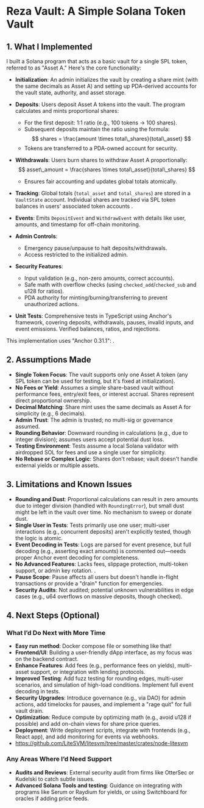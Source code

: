 # Reza Vault: A Simple Solana Token Vault


## 1. What I Implemented

I built a Solana program that acts as a basic vault for a single SPL token, referred to as "Asset A." Here's the core functionality:

- **Initialization**: An admin initializes the vault by creating a share mint (with the same decimals as Asset A) and setting up PDA-derived accounts for the vault state, authority, and asset storage. 

- **Deposits**: Users deposit Asset A tokens into the vault. The program calculates and mints proportional shares:
    - For the first deposit: 1:1 ratio (e.g., 100 tokens → 100 shares).
    - Subsequent deposits maintain the ratio using the formula:  
      $$ shares = \frac{amount \times total\_shares}{total\_asset} $$
    - Tokens are transferred to a PDA-owned account for security.

- **Withdrawals**: Users burn shares to withdraw Asset A proportionally:  
  $$ asset\_amount = \frac{shares \times total\_asset}{total\_shares} $$
    - Ensures fair accounting and updates global totals atomically.

- **Tracking**: Global totals (`total_asset` and `total_shares`) are stored in a `VaultState` account. Individual shares are tracked via SPL token balances in users' associated token accounts .

- **Events**: Emits `DepositEvent` and `WithdrawEvent` with details like user, amounts, and timestamp for off-chain monitoring.

- **Admin Controls**:
    - Emergency pause/unpause to halt deposits/withdrawals.
    - Access restricted to the initialized admin.

- **Security Features**:
    - Input validation (e.g., non-zero amounts, correct accounts).
    - Safe math with overflow checks (using `checked_add`/`checked_sub` and u128 for ratios).
    - PDA authority for minting/burning/transferring to prevent unauthorized actions.

- **Unit Tests**: Comprehensive tests in TypeScript using Anchor's framework, covering deposits, withdrawals, pauses, invalid inputs, and event emissions. Verified balances, ratios, and rejections.

This implementation uses "Anchor 0.31.1": . 

## 2. Assumptions Made

- **Single Token Focus**: The vault supports only one Asset A token (any SPL token can be used for testing, but it's fixed at initialization).
- **No Fees or Yield**: Assumes a simple share-based vault without performance fees, entry/exit fees, or interest accrual. Shares represent direct proportional ownership.
- **Decimal Matching**: Share mint uses the same decimals as Asset A for simplicity (e.g., 6 decimals).
- **Admin Trust**: The admin is trusted; no multi-sig or governance assumed.
- **Rounding Behavior**: Downward rounding in calculations (e.g., due to integer division); assumes users accept potential dust loss.
- **Testing Environment**: Tests assume a local Solana validator with airdropped SOL for fees and use a single user for simplicity.
- **No Rebase or Complex Logic**: Shares don't rebase; vault doesn't handle external yields or multiple assets.



## 3. Limitations and Known Issues

- **Rounding and Dust**: Proportional calculations can result in zero amounts due to integer division (handled with `RoundingError`), but small dust might be left in the vault over time. No mechanism to sweep or donate dust.
- **Single User in Tests**: Tests primarily use one user; multi-user interactions (e.g., concurrent deposits) aren't explicitly tested, though the logic is atomic.
- **Event Decoding in Tests**: Logs are parsed for event presence, but full decoding (e.g., asserting exact amounts) is commented out—needs proper Anchor event decoding for completeness.
- **No Advanced Features**: Lacks fees, slippage protection, multi-token support, or admin key rotation. .
- **Pause Scope**: Pause affects all users but doesn't handle in-flight transactions or provide a "drain" function for emergencies.
- **Security Audits**: Not audited; potential unknown vulnerabilities in edge cases (e.g., u64 overflows on massive deposits, though checked).



## 4. Next Steps (Optional)

### What I’d Do Next with More Time
- **Easy run method**: Docker compose file or something like that!
- **Frontend/UI**: Building a user-friendly dApp interface, as my focus was on the backend contract.
- **Enhance Features**: Add fees (e.g., performance fees on yields), multi-asset support, or integration with lending protocols.
- **Improved Testing**: Add fuzz testing for rounding edges, multi-user scenarios, and simulation of high-load conditions. Implement full event decoding in tests.
- **Security Upgrades**: Introduce governance (e.g., via DAO) for admin actions, add timelocks for pauses, and implement a "rage quit" for full vault drain.
- **Optimization**: Reduce compute by optimizing math (e.g., avoid u128 if possible) and add on-chain views for share price queries.
- **Deployment**: Write deployment scripts, integrate with frontends (e.g., React app), and add monitoring for events via webhooks.
- https://github.com/LiteSVM/litesvm/tree/master/crates/node-litesvm

### Any Areas Where I’d Need Support
- **Audits and Reviews**: External security audit from firms like OtterSec or Kudelski to catch subtle issues.
- **Advanced Solana Tools and testing**: Guidance on integrating with programs like Serum or Raydium for yields, or using Switchboard for oracles if adding price feeds.
